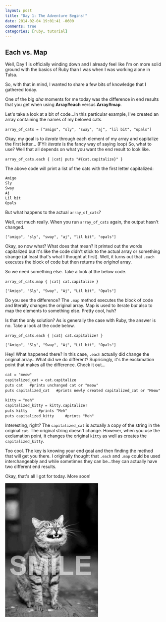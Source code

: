 ```yaml
---
layout: post
title: "Day 1: The Adventure Begins!"
date: 2014-02-04 19:01:41 -0600
comments: true
categories: [ruby, tutorial]
---
```

Each vs. Map
-------------

Well, Day 1 is officially winding down and I already feel like I'm on more solid ground with the basics of Ruby than I was when I was working alone in Tulsa.

So, with that in mind, I wanted to share a few bits of knowledge that I gathered today. 

One of the big *aha* moments for me today was the difference in end results that you get when using **Array#each** versus **Array#map**.   

Let's take a look at a bit of code...In this particular example, I've created an array containing the names of my beloved cats.

`array_of_cats = ["amigo", "sly", "sway", "aj", "lil bit", "opals"]`

Okay, my goal is to *iterate* through each element of my array and capitalize the first letter... (FYI: *iterate* is the fancy way of saying loop) So, what to use? Well that all depends on what you want the end result to look like.

`array_of_cats.each { |cat| puts "#{cat.capitalize}" }`

The above code will print a list of the cats with the first letter capitalized:

    Amigo
    Sly
    Sway
    Aj
    Lil bit
    Opals

But what happens to the actual `array_of_cats`?

Well, not much really. When you run `array_of_cats` again, the output hasn't changed.

    ["amigo", "sly", "sway", "aj", "lil bit", "opals"]

Okay, so now what? What does that mean? It printed out the words capitalized but it's like the code didn't stick to the actual array or something strange (at least that's what I thought at first). Well, it turns out that `.each` executes the block of code but then returns the *original* array. 

So we need something else. Take a look at the below code.

`array_of_cats.map { |cat| cat.capitalize }`

    ["Amigo", "Sly", "Sway", "Aj", "Lil bit", "Opals"]

Do you see the difference? The `.map` method executes the block of code and literally changes the original array. Map is used to iterate *but* also to map the elements to something else. Pretty cool, huh?

Is that the only solution? As is generally the case with Ruby, the answer is no. Take a look at the code below.

`array_of_cats.each { |cat| cat.capitalize! }`

    ["Amigo", "Sly", "Sway", "Aj", "Lil bit", "Opals"]

Hey! What happened there? In this case, `.each` actually did change the original array...What did we do different? Suprisingly, it's the exclamation point that makes all the difference. Check it out...

`cat = "meow"` <br />
`capitalized_cat = cat.capitalize`   
`puts cat 	#prints unchanged cat or "meow"` <br />
`puts capitalized_cat	#prints newly created capitalized_cat or "Meow"` <br />

`kitty = "meh"` <br />
`capitalized_kitty = kitty.capitalize!` <br />
`puts kitty 	#prints "Meh"` <br />
`puts capitalized_kitty 	#prints "Meh"` <br />

Interesting, right? The `capitalized_cat` is actually a copy of the string in the original `cat`. The original string doesn't change. However, when you use the exclamation point, it changes the original `kitty` as well as creates the `capitalized_kitty`.

Too cool. The key is knowing your end goal and then finding the method that will get you there. I originally thought that `.each` and `.map` could be used interchangeably and while sometimes they can be...they can actually have two different end results.

Okay, that's all I got for today. More soon!

![alt text](/images/kitty.jpg)

